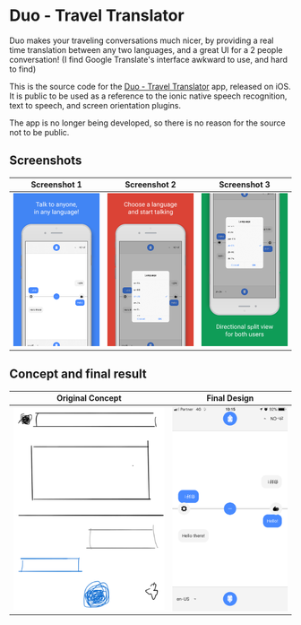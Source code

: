 # Duo - Travel Translator
Duo makes your traveling conversations much nicer, by providing a real time translation between any two languages, and a great UI for a 2 people conversation!
(I find Google Translate's interface awkward to use, and hard to find)

This is the source code for the [Duo - Travel Translator](https://itunes.apple.com/us/app/duo-travel-translator/id1254876645?mt=8) app, released on iOS.
It is public to be used as a reference to the ionic native speech recognition, text to speech, and screen orientation plugins.

The app is no longer being developed, so there is no reason for the source not to be public.

## Screenshots
| Screenshot 1                                           | Screenshot 2                                           | Screenshot 3                                           |
|--------------------------------------------------------|--------------------------------------------------------|--------------------------------------------------------|
| ![screenshot1](resources/screenshots/screenshot01.png) | ![screenshot2](resources/screenshots/screenshot02.png) | ![screenshot3](resources/screenshots/screenshot03.png) |

## Concept and final result
| Original Concept                       | Final Design                             |
|----------------------------------------|------------------------------------------|
| ![concept](readme-assets/original.png) | ![final design](readme-assets/final.png) |